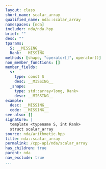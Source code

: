 ```yaml
---
layout: class
short_name: scalar_array
qualified_name: nda::scalar_array
namespaces: [nda]
includer: nda/nda.hpp
brief: ""
desc: ""
tparams:
  S: __MISSING__
  Rank: __MISSING__
methods: [shape, "operator[]", operator()]
non_member_functions: []
member_fields:
  s:
    type: const S
    desc: __MISSING__
  _shape:
    type: std::array<long, Rank>
    desc: __MISSING__
example:
  desc: __MISSING__
  code: __MISSING__
see-also: []
signature: |
  template <typename S, int Rank>
  struct scalar_array
source: nda/arithmetic.hpp
title: nda::scalar_array
permalink: /cpp-api/nda/scalar_array
has_children: true
parent: nda
nav_exclude: true
...
```


